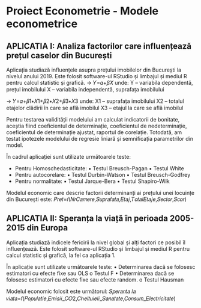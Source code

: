 # Proiect Econometrie - Modele econometrice
## APLICATIA I: Analiza factorilor care influențează prețul caselor din București   
  Aplicația studiază influențele asupra prețului imobilelor din București la nivelul anului 2019. Este folosit software-ul RStudio și limbajul și mediul R pentru calcul statistic și grafică. 
  -> 𝑌=𝛼+𝛽𝑋
      unde:
        Y – variabila dependentă, prețul imobilului
        X – variabila independentă, suprafața imobilului
      
  -> 𝑌=𝛼+𝛽1∗𝑋1+𝛽2∗𝑋2+𝛽3∗𝑋3
      unde:
        X1 – suprafața imobilului
        X2 – totalul etajelor clădirii în care se află imobilul
        X3 – etajul la care se află imobilul
    
  Pentru testarea validității modelului am calculat indicatorii de bonitate, aceștia fiind coeficientul de determinație, coeficientul de nedeterminație, coeficientul de determinație ajustat, raportul de corelație.
  Totodată, am testat ipotezele modelului de regresie liniară și semnificația parametrilor din model.
  
  În cadrul aplicației sunt utilizate următoarele teste:
  - Pentru Homoschedasticitate:
    ▪ Testul Breusch-Pagan
    ▪ Testul White
  - Pentru autocorelare:
    ▪ Testul Durbin-Watson
    ▪ Testul Breusch-Godfrey
  - Pentru normalitate:
    ▪ Testul Jarque-Bera
    ▪ Testul Shapiro-Wilk

  Modelul economic care descrie factorii determinanți ai prețului unei locuințe din București este: 𝑃𝑟𝑒𝑡=𝑓(𝑁𝑟𝐶𝑎𝑚𝑒𝑟𝑒,𝑆𝑢𝑝𝑟𝑎𝑓𝑎𝑡𝑎,𝐸𝑡𝑎𝑗,𝑇𝑜𝑡𝑎𝑙𝐸𝑡𝑎𝑗𝑒,𝑆𝑒𝑐𝑡𝑜𝑟,𝑆𝑐𝑜𝑟)

## APLICATIA II: Speranța la viață în perioada 2005-2015 din Europa 
  Aplicația studiază indicele fericirii la nivel global și alți factori ce posibil îl influențează. Este folosit software-ul RStudio și limbajul și mediul R pentru calcul statistic și grafică, la fel ca aplicația 1.
  
  În aplicație sunt utilizate următoarele teste:
  • Determinarea dacă se folosesc estimatori cu efecte fixe sau OLS
      o Testul F
  • Determinarea dacă se folosesc estimatori cu efecte fixe sau efecte random.
      o Testul Hausman

  Modelul economic folosit este următorul: 𝑆𝑝𝑒𝑟𝑎𝑛𝑡𝑎 𝑙𝑎 𝑣𝑖𝑎𝑡𝑎=𝑓(𝑃𝑜𝑝𝑢𝑙𝑎𝑡𝑖𝑒,𝐸𝑚𝑖𝑠𝑖𝑖_𝐶𝑂2,𝐶ℎ𝑒𝑙𝑡𝑢𝑖𝑒𝑙𝑖_𝑆𝑎𝑛𝑎𝑡𝑎𝑡𝑒,𝐶𝑜𝑛𝑠𝑢𝑚_𝐸𝑙𝑒𝑐𝑡𝑟𝑖𝑐𝑖𝑡𝑎𝑡𝑒)
